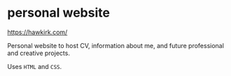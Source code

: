 # personal website

https://hawkirk.com/

Personal website to host CV, information about me, and future professional and creative projects.

Uses `HTML` and `CSS`.

